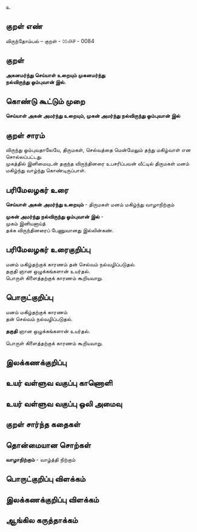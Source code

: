 உ

## குறள் எண் 

விருந்தோம்பல் – குறள் - ௦௦௮௪ - 0084  
## குறள் 

**அகனமர்ந்து செய்யாள் உறையும் முகனமர்ந்து  
நல்விருந்து ஓம்புவான் இல்.** 

## கொண்டு கூட்டும் முறை

**செய்யாள் அகன் அமர்ந்து உறையும், முகன் அமர்ந்து நல்விருந்து ஓம்புவான் இல்**

## குறள் சாரம் 

விருந்து ஓம்புவதாலேயே, திருமகள், செல்வத்தை மென்மேலும் தந்து மகிழ்வாள் என சொல்லப்பட்டது.  
முகத்தில் இனிமையுடன் தகுந்த விருந்தினரை உபசரிப்பவன் வீட்டில் திருமகள் மனம் மகிழ்ந்து வாழ்ந்து கொண்டிருப்பாள்.

## பரிமேலழகர் உரை

**செய்யாள் அகன் அமர்ந்து உறையும்** - திருமகள் மனம் மகிழ்ந்து வாழாநிற்கும்  

**முகன் அமர்ந்து நல்விருந்து ஓம்புவான் இல்** -  
முகம் இனியனாய்த்  
தக்க விருந்தினரைப் பேணுவானது இல்லின்கண்.

## பரிமேலழகர் உரைகுறிப்பு   

மனம் மகிழ்தற்குக் காரணம் தன் செல்வம் நல்வழிப்படுதல்.  
தகுதி ஞான ஒழுக்கங்களான் உயர்தல்.  
பொருள் கிளைத்தற்குக் காரணம் கூறியவாறு.  

## பொருட்குறிப்பு 

மனம் மகிழ்தற்குக் காரணம்  
தன் செல்வம் நல்வழிப்படுதல்.  

**தகுதி** ஞான ஒழுக்கங்களான் உயர்தல்.  

பொருள் கிளைத்தற்குக் காரணம் கூறியவாறு.  

## இலக்கணக்குறிப்பு  


## உயர் வள்ளுவ வகுப்பு காணொளி


## உயர் வள்ளுவ வகுப்பு ஒலி அமைவு 

 
## குறள் சார்ந்த கதைகள் 


## தொன்மையான சொற்கள்

**வாழாநிற்கும்** - வாழ்த்தி நிற்கும்   

## பொருட்குறிப்பு விளக்கம்


## இலக்கணக்குறிப்பு விளக்கம்


## ஆங்கில கருத்தாக்கம் 


